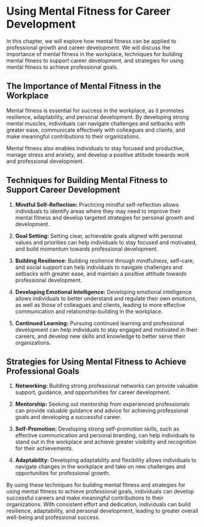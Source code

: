 Using Mental Fitness for Career Development
======================================================================================================

In this chapter, we will explore how mental fitness can be applied to professional growth and career development. We will discuss the importance of mental fitness in the workplace, techniques for building mental fitness to support career development, and strategies for using mental fitness to achieve professional goals.

The Importance of Mental Fitness in the Workplace
-------------------------------------------------

Mental fitness is essential for success in the workplace, as it promotes resilience, adaptability, and personal development. By developing strong mental muscles, individuals can navigate challenges and setbacks with greater ease, communicate effectively with colleagues and clients, and make meaningful contributions to their organizations.

Mental fitness also enables individuals to stay focused and productive, manage stress and anxiety, and develop a positive attitude towards work and professional development.

Techniques for Building Mental Fitness to Support Career Development
--------------------------------------------------------------------

1. **Mindful Self-Reflection:** Practicing mindful self-reflection allows individuals to identify areas where they may need to improve their mental fitness and develop targeted strategies for personal growth and development.

2. **Goal Setting:** Setting clear, achievable goals aligned with personal values and priorities can help individuals to stay focused and motivated, and build momentum towards professional development.

3. **Building Resilience:** Building resilience through mindfulness, self-care, and social support can help individuals to navigate challenges and setbacks with greater ease, and maintain a positive attitude towards professional development.

4. **Developing Emotional Intelligence:** Developing emotional intelligence allows individuals to better understand and regulate their own emotions, as well as those of colleagues and clients, leading to more effective communication and relationship-building in the workplace.

5. **Continued Learning:** Pursuing continued learning and professional development can help individuals to stay engaged and motivated in their careers, and develop new skills and knowledge to better serve their organizations.

Strategies for Using Mental Fitness to Achieve Professional Goals
-----------------------------------------------------------------

1. **Networking:** Building strong professional networks can provide valuable support, guidance, and opportunities for career development.

2. **Mentorship:** Seeking out mentorship from experienced professionals can provide valuable guidance and advice for achieving professional goals and developing a successful career.

3. **Self-Promotion:** Developing strong self-promotion skills, such as effective communication and personal branding, can help individuals to stand out in the workplace and achieve greater visibility and recognition for their achievements.

4. **Adaptability:** Developing adaptability and flexibility allows individuals to navigate changes in the workplace and take on new challenges and opportunities for professional growth.

By using these techniques for building mental fitness and strategies for using mental fitness to achieve professional goals, individuals can develop successful careers and make meaningful contributions to their organizations. With consistent effort and dedication, individuals can build resilience, adaptability, and personal development, leading to greater overall well-being and professional success.

